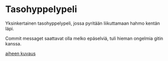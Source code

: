 # Tasohyppelypeli
Yksinkertainen tasohyppelypeli, jossa pyritään liikuttamaan hahmo kentän läpi.

Commit messaget saattavat olla melko epäselviä, tuli hieman ongelmia gitin kanssa.

[aiheen kuvaus](Dokumentaatio/aiheenKuvausJaRakenne.md)
